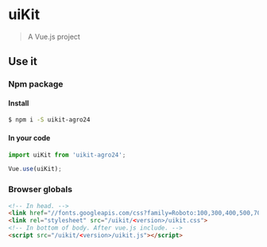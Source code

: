 # uiKit

> A Vue.js project

## Use it
### Npm package
#### Install
```sh
$ npm i -S uikit-agro24
```

#### In your code
```js
import uiKit from 'uikit-agro24';

Vue.use(uiKit);
```
### Browser globals
```html
<!-- In head. -->
<link href="//fonts.googleapis.com/css?family=Roboto:100,300,400,500,700,900&subset=cyrillic" rel="stylesheet">
<link rel="stylesheet" src="/uikit/<version>/uikit.css">
<!-- In bottom of body. After vue.js include. -->
<script src="/uikit/<version>/uikit.js"></script>
```